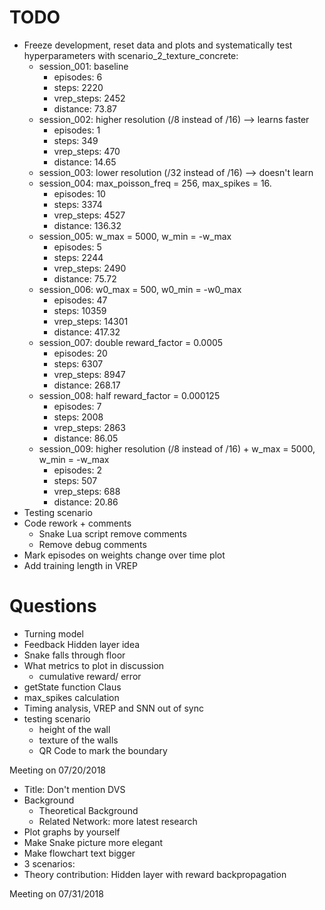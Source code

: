 # TODO
- Freeze development, reset data and plots and systematically test hyperparameters with scenario_2_texture_concrete:
  - session_001: baseline
    - episodes:   6
    - steps:      2220
    - vrep_steps: 2452
    - distance:   73.87
  - session_002: higher resolution (/8 instead of /16)    --> learns faster
    - episodes:   1
    - steps:      349
    - vrep_steps: 470
    - distance:   14.65
  - session_003: lower resolution (/32 instead of /16)    --> doesn't learn
  - session_004: max_poisson_freq = 256, max_spikes = 16.
    - episodes:   10
    - steps:      3374
    - vrep_steps: 4527
    - distance:   136.32
  - session_005: w_max = 5000, w_min = -w_max
    - episodes:   5
    - steps:      2244
    - vrep_steps: 2490
    - distance:   75.72
  - session_006: w0_max = 500, w0_min = -w0_max
    - episodes:   47
    - steps:      10359
    - vrep_steps: 14301
    - distance:   417.32
  - session_007: double reward_factor = 0.0005
    - episodes:   20
    - steps:      6307
    - vrep_steps: 8947
    - distance:   268.17
  - session_008: half reward_factor = 0.000125
    - episodes:   7
    - steps:      2008
    - vrep_steps: 2863
    - distance:   86.05
  - session_009: higher resolution (/8 instead of /16) + w_max = 5000, w_min = -w_max
    - episodes:   2
    - steps:      507
    - vrep_steps: 688
    - distance:   20.86
- Testing scenario
- Code rework + comments
  - Snake Lua script remove comments
  - Remove debug comments
- Mark episodes on weights change over time plot
- Add training length in VREP

# Questions
- Turning model
- Feedback Hidden layer idea
- Snake falls through floor
- What metrics to plot in discussion
  - cumulative reward/ error
- getState function Claus
- max_spikes calculation
- Timing analysis, VREP and SNN out of sync
- testing scenario
  - height of the wall
  - texture of the walls
  - QR Code to mark the boundary

Meeting on 07/20/2018
- Title: Don't mention DVS
- Background
  - Theoretical Background
  - Related Network: more latest research
- Plot graphs by yourself
- Make Snake picture more elegant
- Make flowchart text bigger
- 3 scenarios:
- Theory contribution: Hidden layer with reward backpropagation

Meeting on 07/31/2018
